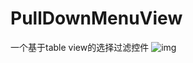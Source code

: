 # PullDownMenuView
一个基于table view的选择过滤控件
![img](http://ww1.sinaimg.cn/large/5f0d71e5jw1etl0ni4u2wj20hs0vkdgj.jpg)
